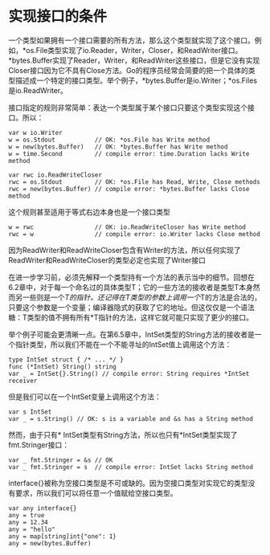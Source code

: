 # 实现接口的条件
一个类型如果拥有一个接口需要的所有方法，那么这个类型就实现了这个接口。例如，*os.File类型实现了io.Reader，Writer，Closer，和ReadWriter接口。*bytes.Buffer实现了Reader，Writer，和ReadWriter这些接口，但是它没有实现Closer接口因为它不具有Close方法。Go的程序员经常会简要的把一个具体的类型描述成一个特定的接口类型。举个例子，*bytes.Buffer是io.Writer；*os.Files是io.ReadWriter。

接口指定的规则非常简单：表达一个类型属于某个接口只要这个类型实现这个接口。所以：
```golang
var w io.Writer
w = os.Stdout           // OK: *os.File has Write method
w = new(bytes.Buffer)   // OK: *bytes.Buffer has Write method
w = time.Second         // compile error: time.Duration lacks Write method

var rwc io.ReadWriteCloser
rwc = os.Stdout         // OK: *os.File has Read, Write, Close methods
rwc = new(bytes.Buffer) // compile error: *bytes.Buffer lacks Close method
```
这个规则甚至适用于等式右边本身也是一个接口类型
```golang
w = rwc                 // OK: io.ReadWriteCloser has Write method
rwc = w                 // compile error: io.Writer lacks Close method
```
因为ReadWriter和ReadWriteCloser包含有Writer的方法，所以任何实现了ReadWriter和ReadWriteCloser的类型必定也实现了Writer接口

在进一步学习前，必须先解释一个类型持有一个方法的表示当中的细节。回想在6.2章中，对于每一个命名过的具体类型T；它的一些方法的接收者是类型T本身然而另一些则是一个*T的指针。还记得在T类型的参数上调用一个*T的方法是合法的，只要这个参数是一个变量；编译器隐式的获取了它的地址。但这仅仅是一个语法糖：T类型的值不拥有所有*T指针的方法，这样它就可能只实现了更少的接口。

举个例子可能会更清晰一点。在第6.5章中，IntSet类型的String方法的接收者是一个指针类型，所以我们不能在一个不能寻址的IntSet值上调用这个方法：
```golang
type IntSet struct { /* ... */ }
func (*IntSet) String() string
var _ = IntSet{}.String() // compile error: String requires *IntSet receiver
```
但是我们可以在一个IntSet变量上调用这个方法：
```golang
var s IntSet
var _ = s.String() // OK: s is a variable and &s has a String method
```
然而，由于只有* IntSet类型有String方法，所以也只有*IntSet类型实现了fmt.Stringer接口：
```golang
var _ fmt.Stringer = &s // OK
var _ fmt.Stringer = s  // compile error: IntSet lacks String method
```
interface{}被称为空接口类型是不可或缺的。因为空接口类型对实现它的类型没有要求，所以我们可以将任意一个值赋给空接口类型。
```golang
var any interface{}
any = true
any = 12.34
any = "hello"
any = map[string]int{"one": 1}
any = new(bytes.Buffer)
```


